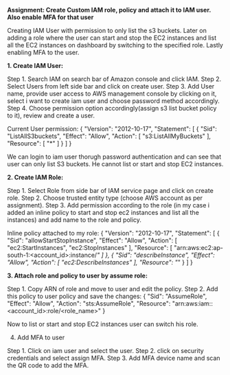 **Assignment: Create Custom IAM role, policy and attach it to IAM user. Also enable MFA for that user**

Creating IAM User with permission to only list the s3 buckets. Later on adding a role where the user can start and stop the EC2 instances and list all the EC2 instances on dashboard by switching to the specified role. Lastly enabling MFA to the user.

**1. Create IAM User:**

Step 1. Search IAM on search bar of Amazon console and click IAM.
Step 2. Select Users from left side bar and click on create user.
Step 3. Add User name, provide user access to AWS management console by clicking on it, select i want to create iam user and choose password method accordingly.
Step 4. Choose permission option accordingly(assign s3 list bucket policy to it), review and create a user.

Current User permission:
{
    "Version": "2012-10-17",
    "Statement": [
        {
            "Sid": "ListAllS3buckets",
            "Effect": "Allow",
            "Action": [
                "s3:ListAllMyBuckets"
            ],
            "Resource": [
                "*"
            ]
        }
    ]
}

We can login to iam user thorugh password authentication and can see that user can only list S3 buckets. He cannot list or start and stop EC2 instances.

**2. Create IAM Role:**

Step 1. Select Role from side bar of IAM service page and click on create role.
Step 2. Choose trusted entity type (choose AWS account as per assignment).
Step 3. Add permission according to the role (in my case i added an inline policy to start and stop ec2 instances and list all the instances) and add name to the role and policy.

Inline policy attached to my role:
{
    "Version": "2012-10-17",
    "Statement": [
        {
            "Sid": "allowStartStopInstance",
            "Effect": "Allow",
            "Action": [
                "ec2:StartInstances",
                "ec2:StopInstances"
            ],
            "Resource": [
                "arn:aws:ec2:ap-south-1:<account_id>:instance/*"
            ]
        },
        {
            "Sid": "describeInstance",
            "Effect": "Allow",
            "Action": [
                "ec2:DescribeInstances"
            ],
            "Resource": "*"
        }
    ]
}

**3. Attach role and policy to user by assume role:**

Step 1. Copy ARN of role and move to user and edit the policy.
Step 2. Add this policy to user policy and save the changes:
{
            "Sid": "AssumeRole",
            "Effect": "Allow",
            "Action": "sts:AssumeRole",
            "Resource": "arn:aws:iam::<account_id>:role/<role_name>"
}

Now to list or start and stop EC2 instances user can switch his role.

4. Add MFA to user

Step 1. Click on iam user and select the user.
Step 2. click on security credentials and select assign MFA.
Step 3. Add MFA device name and scan the QR code to add the MFA.
